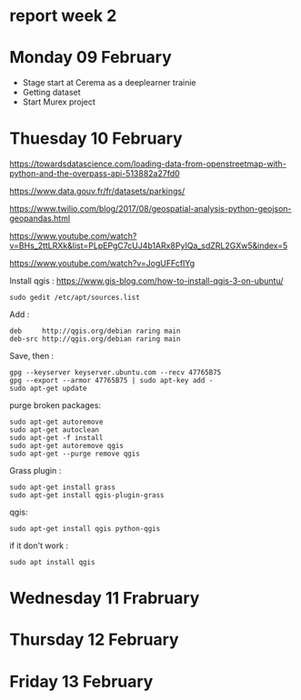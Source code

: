 # report week 2 

# Monday 09 February 

- Stage start at Cerema as a deeplearner trainie 
- Getting dataset
- Start Murex project

# Thuesday 10 February 

https://towardsdatascience.com/loading-data-from-openstreetmap-with-python-and-the-overpass-api-513882a27fd0

https://www.data.gouv.fr/fr/datasets/parkings/

https://www.twilio.com/blog/2017/08/geospatial-analysis-python-geojson-geopandas.html

https://www.youtube.com/watch?v=BHs_2ttLRXk&list=PLpEPgC7cUJ4b1ARx8PyIQa_sdZRL2GXw5&index=5

https://www.youtube.com/watch?v=JogUFFcfIYg

Install qgis : 
https://www.gis-blog.com/how-to-install-qgis-3-on-ubuntu/

```
sudo gedit /etc/apt/sources.list
```

Add :

```
deb     http://qgis.org/debian raring main
deb-src http://qgis.org/debian raring main
```

Save, then : 

```
gpg --keyserver keyserver.ubuntu.com --recv 47765B75
gpg --export --armor 47765B75 | sudo apt-key add -
sudo apt-get update
```

purge broken packages:

```
sudo apt-get autoremove
sudo apt-get autoclean
sudo apt-get -f install
sudo apt-get autoremove qgis
sudo apt-get --purge remove qgis
```
Grass plugin : 

```
sudo apt-get install grass
sudo apt-get install qgis-plugin-grass
```

qgis:

```
sudo apt-get install qgis python-qgis
```

if it don't work : 

```
sudo apt install qgis
```

# Wednesday 11 Frabruary



# Thursday 12 February 



# Friday 13 February

